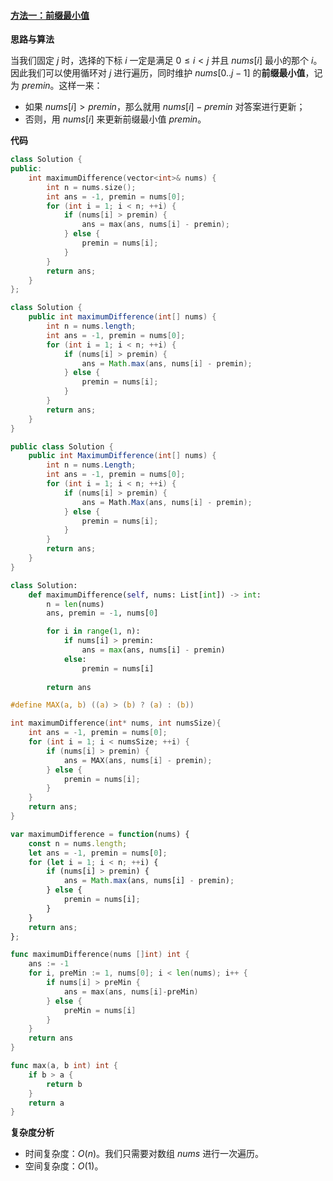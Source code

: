 ﻿#### [方法一：前缀最小值](https://leetcode.cn/problems/maximum-difference-between-increasing-elements/solutions/1283206/zeng-liang-yuan-su-zhi-jian-de-zui-da-ch-i0wk/)

**思路与算法**

当我们固定 $j$ 时，选择的下标 $i$ 一定是满足 $0 \leq i < j$ 并且 $nums[i]$ 最小的那个 $i$。因此我们可以使用循环对 $j$ 进行遍历，同时维护 $nums[0..j−1]$ 的**前缀最小值**，记为 $premin$。这样一来：

-   如果 $nums[i] > premin$，那么就用 $nums[i] - premin$ 对答案进行更新；
-   否则，用 $nums[i]$ 来更新前缀最小值 $premin$。

**代码**

```cpp
class Solution {
public:
    int maximumDifference(vector<int>& nums) {
        int n = nums.size();
        int ans = -1, premin = nums[0];
        for (int i = 1; i < n; ++i) {
            if (nums[i] > premin) {
                ans = max(ans, nums[i] - premin);
            } else {
                premin = nums[i];
            }
        }
        return ans;
    }
};
```

```java
class Solution {
    public int maximumDifference(int[] nums) {
        int n = nums.length;
        int ans = -1, premin = nums[0];
        for (int i = 1; i < n; ++i) {
            if (nums[i] > premin) {
                ans = Math.max(ans, nums[i] - premin);
            } else {
                premin = nums[i];
            }
        }
        return ans;
    }
}
```

```csharp
public class Solution {
    public int MaximumDifference(int[] nums) {
        int n = nums.Length;
        int ans = -1, premin = nums[0];
        for (int i = 1; i < n; ++i) {
            if (nums[i] > premin) {
                ans = Math.Max(ans, nums[i] - premin);
            } else {
                premin = nums[i];
            }
        }
        return ans;
    }
}
```

```python
class Solution:
    def maximumDifference(self, nums: List[int]) -> int:
        n = len(nums)
        ans, premin = -1, nums[0]

        for i in range(1, n):
            if nums[i] > premin:
                ans = max(ans, nums[i] - premin)
            else:
                premin = nums[i]
        
        return ans
```

```c
#define MAX(a, b) ((a) > (b) ? (a) : (b))

int maximumDifference(int* nums, int numsSize){
    int ans = -1, premin = nums[0];
    for (int i = 1; i < numsSize; ++i) {
        if (nums[i] > premin) {
            ans = MAX(ans, nums[i] - premin);
        } else {
            premin = nums[i];
        }
    }
    return ans;
}
```

```javascript
var maximumDifference = function(nums) {
    const n = nums.length;
    let ans = -1, premin = nums[0];
    for (let i = 1; i < n; ++i) {
        if (nums[i] > premin) {
            ans = Math.max(ans, nums[i] - premin);
        } else {
            premin = nums[i];
        }
    }
    return ans;
};
```

```go
func maximumDifference(nums []int) int {
    ans := -1
    for i, preMin := 1, nums[0]; i < len(nums); i++ {
        if nums[i] > preMin {
            ans = max(ans, nums[i]-preMin)
        } else {
            preMin = nums[i]
        }
    }
    return ans
}

func max(a, b int) int {
    if b > a {
        return b
    }
    return a
}
```

**复杂度分析**

-   时间复杂度：$O(n)$。我们只需要对数组 $nums$ 进行一次遍历。
-   空间复杂度：$O(1)$。
